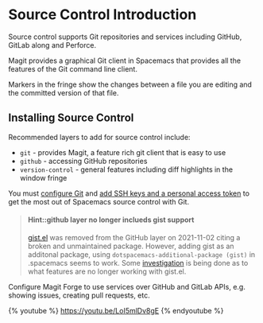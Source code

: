 # Source Control Introduction

Source control supports Git repositories and services including GitHub, GitLab along and Perforce.

Magit provides a graphical Git client in Spacemacs that provides all the features of the Git command line client.

Markers in the fringe show the changes between a file you are editing and the committed version of that file.

## Installing Source Control

Recommended layers to add for source control include:

* `git` - provides Magit, a feature rich git client that is easy to use
* `github` - accessing GitHub repositories
* `version-control` - general features including diff highlights in the window fringe

You must [configure Git](git-configuration.md) and [add SSH keys and a personal access token](source-code/github-configuration.md) to get the most out of Spacemacs source control with Git.

> #### Hint::github layer no longer inclueds gist support
> [gist.el](http://github.com/defunkt/gist.el) was removed from the GitHub layer on 2021-11-02 citing a broken and unmaintained package.  However, adding gist as an additonal package, using `dotspacemacs-additional-package (gist)` in .spacemacs seems to work.  Some [investigation](https://github.com/syl20bnr/spacemacs/issues/15183) is being done as to what features are no longer working with gist.el.

Configure Magit Forge to use services over GitHub and GitLab APIs, e.g. showing issues, creating pull requests, etc.

{% youtube %}
https://youtu.be/LoI5mlDv8gE
{% endyoutube %}
